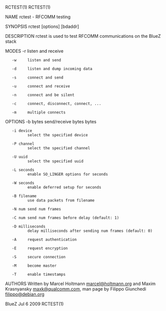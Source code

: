 RCTEST(1)                                                                                                                                                                                           RCTEST(1)



NAME
       rctest - RFCOMM testing

SYNOPSIS
       rctest <mode> [options] [bdaddr]


DESCRIPTION
       rctest is used to test RFCOMM communications on the BlueZ stack


MODES
       -r     listen and receive

       -w     listen and send

       -d     listen and dump incoming data

       -s     connect and send

       -u     connect and receive

       -n     connect and be silent

       -c     connect, disconnect, connect, ...

       -m     multiple connects


OPTIONS
       -b bytes
              send/receive bytes bytes

       -i device
              select the specified device

       -P channel
              select the specified channel

       -U uuid
              select the specified uuid

       -L seconds
              enable SO_LINGER options for seconds

       -W seconds
              enable deferred setup for seconds

       -B filename
              use data packets from filename

       -N num send num frames

       -C num send num frames before delay (default: 1)

       -D milliseconds
              delay milliseconds after sending num frames (default: 0)

       -A     request authentication

       -E     request encryption

       -S     secure connection

       -M     become master

       -T     enable timestamps


AUTHORS
       Written by Marcel Holtmann <marcel@holtmann.org> and Maxim Krasnyansky <maxk@qualcomm.com>, man page by Filippo Giunchedi <filippo@debian.org>

BlueZ                                                                                             Jul 6 2009                                                                                        RCTEST(1)
